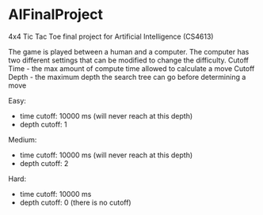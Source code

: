 # AIFinalProject
4x4 Tic Tac Toe final project for Artificial Intelligence (CS4613)

The game is played between a human and a computer. The computer has two different settings that can be modified to change the difficulty.
Cutoff Time - the max amount of compute time allowed to calculate a move
Cutoff Depth - the maximum depth the search tree can go before determining a move

Easy:
  - time cutoff: 10000 ms (will never reach at this depth)
  - depth cutoff: 1

Medium:
  - time cutoff: 10000 ms (will never reach at this depth)
  - depth cutoff: 2

Hard:
  - time cutoff: 10000 ms
  - depth cutoff: 0 (there is no cutoff)
